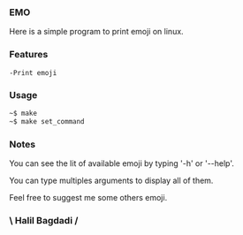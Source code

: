 ### EMO

Here is a simple program to print emoji on linux.

### Features

    -Print emoji

### Usage

```bash
~$ make
~$ make set_command
```

### Notes

You can see the lit of available emoji by typing '-h' or '--help'.

You can type multiples arguments to display all of them.

Feel free to suggest me some others emoji.

### \ Halil Bagdadi /
